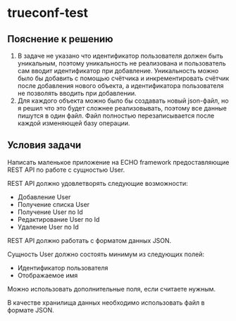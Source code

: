 # trueconf-test
## Пояснение к решению
1. В задаче не указано что идентификатор пользователя должен быть уникальным, поэтому уникальность не реализована и пользователь сам вводит идентификатор при добавление. Уникальность можно было бы добавить с помощью счётчика и инкрементировать счётчик после добавления нового объекта, а идентификатора пользователя не позволять вводить при добавлении.
2. Для каждого объекта можно было бы создавать новый json-файл, но я решил что это будет сложнее реализовывать, поэтому все данные пишутся в один файл. Файл полностью перезаписывается после каждой изменяющей базу операции.
## Условия задачи
Написать маленькое приложение на ECHO framework предоставляющие REST API по работе с сущностью User.

REST API должно удовлетворять следующие возможности:
* Добавление User
* Получение списка User
* Получение User по Id
* Редактирование User по Id
* Удаление User по Id

REST API должно работать с форматом данных JSON.

Сущность User должно состоять минимум из следующих полей:
* Идентификатор пользователя
* Отображаемое имя

Можно использовать дополнительные поля, если считаете нужным.

В качестве хранилища данных необходимо использовать файл в формате JSON.

